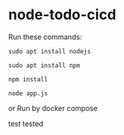 # node-todo-cicd

Run these commands:


`sudo apt install nodejs`


`sudo apt install npm`


`npm install`

`node app.js`

or Run by docker compose

test
tested

